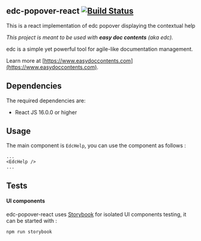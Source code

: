 ## edc-popover-react [![Build Status](https://travis-ci.org/tech-advantage/edc-popover-react.svg?branch=master)](https://travis-ci.org/tech-advantage/edc-popover-react)
This is a react implementation of edc popover displaying the contextual help

_This project is meant to be used with **easy doc contents** (aka edc)._

edc is a simple yet powerful tool for agile-like documentation
management.

Learn more at [https://www.easydoccontents.com](https://www.easydoccontents.com).

## Dependencies

The required dependencies are:

- React JS 16.0.0 or higher

## Usage

The main component is `EdcHelp`, you can use the component as follows :
```React
...
<EdcHelp />
...
```

## Tests

#### UI components

edc-popover-react uses [Storybook](https://storybook.js.org/) for isolated UI components testing, it can be started with :
```bash
npm run storybook
```

